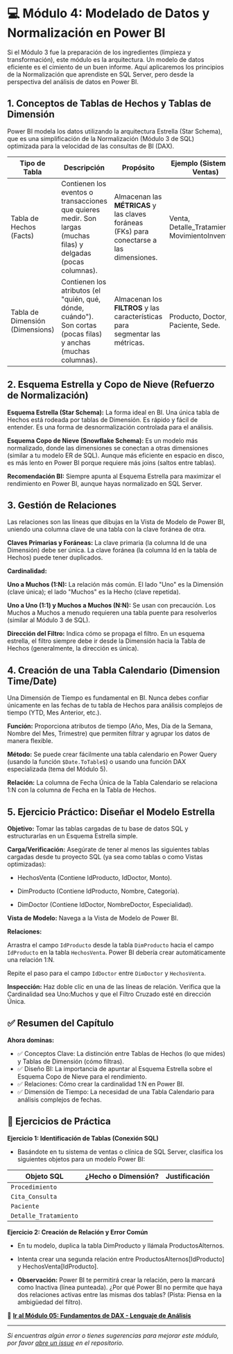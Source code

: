 # 💻 Módulo 4: Modelado de Datos y Normalización en Power BI
Si el Módulo 3 fue la preparación de los ingredientes (limpieza y transformación), este módulo es la arquitectura. Un modelo de datos eficiente es el cimiento de un buen informe. Aquí aplicaremos los principios de la Normalización que aprendiste en SQL Server, pero desde la perspectiva del análisis de datos en Power BI.

## 1. Conceptos de Tablas de Hechos y Tablas de Dimensión
Power BI modela los datos utilizando la arquitectura Estrella (Star Schema), que es una simplificación de la Normalización (Módulo 3 de SQL) optimizada para la velocidad de las consultas de BI (DAX).

| **Tipo de Tabla**                 | **Descripción**                                                                                      | **Propósito**                                                                                                      | **Ejemplo (Sistema de Ventas)**                     |
|----------------------------------|------------------------------------------------------------------------------------------------------|--------------------------------------------------------------------------------------------------------------------|-----------------------------------------------------|
| Tabla de Hechos (Facts)          | Contienen los eventos o transacciones que quieres medir. Son largas (muchas filas) y delgadas (pocas columnas). | Almacenan las **MÉTRICAS** y las claves foráneas (FKs) para conectarse a las dimensiones.                         | Venta, Detalle_Tratamiento, MovimientoInventario.   |
| Tabla de Dimensión (Dimensions)  | Contienen los atributos (el "quién, qué, dónde, cuándo"). Son cortas (pocas filas) y anchas (muchas columnas).   | Almacenan los **FILTROS** y las características para segmentar las métricas.                                      | Producto, Doctor, Paciente, Sede.                  |



## 2. Esquema Estrella y Copo de Nieve (Refuerzo de Normalización)

**Esquema Estrella (Star Schema):** La forma ideal en BI. Una única tabla de Hechos está rodeada por tablas de Dimensión. Es rápido y fácil de entender. Es una forma de desnormalización controlada para el análisis.

**Esquema Copo de Nieve (Snowflake Schema):** Es un modelo más normalizado, donde las dimensiones se conectan a otras dimensiones (similar a tu modelo ER de SQL). Aunque más eficiente en espacio en disco, es más lento en Power BI porque requiere más joins (saltos entre tablas).

**Recomendación BI:** Siempre apunta al Esquema Estrella para maximizar el rendimiento en Power BI, aunque hayas normalizado en SQL Server.


## 3. Gestión de Relaciones
Las relaciones son las líneas que dibujas en la Vista de Modelo de Power BI, uniendo una columna clave de una tabla con la clave foránea de otra.

**Claves Primarias y Foráneas:** La clave primaria (la columna Id de una Dimensión) debe ser única. La clave foránea (la columna Id en la tabla de Hechos) puede tener duplicados.

**Cardinalidad:**

**Uno a Muchos (1:N):** La relación más común. El lado "Uno" es la Dimensión (clave única); el lado "Muchos" es la Hecho (clave repetida).

**Uno a Uno (1:1) y Muchos a Muchos (N:N):** Se usan con precaución. Los Muchos a Muchos a menudo requieren una tabla puente para resolverlos (similar al Módulo 3 de SQL).

**Dirección del Filtro:** Indica cómo se propaga el filtro. En un esquema estrella, el filtro siempre debe ir desde la Dimensión hacia la Tabla de Hechos (generalmente, la dirección es única).


## 4. Creación de una Tabla Calendario (Dimension Time/Date)
Una Dimensión de Tiempo es fundamental en BI. Nunca debes confiar únicamente en las fechas de tu tabla de Hechos para análisis complejos de tiempo (YTD, Mes Anterior, etc.).

**Función:** Proporciona atributos de tiempo (Año, Mes, Día de la Semana, Nombre del Mes, Trimestre) que permiten filtrar y agrupar los datos de manera flexible.

**Método:** Se puede crear fácilmente una tabla calendario en Power Query (usando la función `$Date.ToTable$`) o usando una función DAX especializada (tema del Módulo 5).

**Relación:** La columna de Fecha Única de la Tabla Calendario se relaciona 1:N con la columna de Fecha en la Tabla de Hechos.


## 5. Ejercicio Práctico: Diseñar el Modelo Estrella

**Objetivo:** Tomar las tablas cargadas de tu base de datos SQL y estructurarlas en un Esquema Estrella simple.

**Carga/Verificación:** Asegúrate de tener al menos las siguientes tablas cargadas desde tu proyecto SQL (ya sea como tablas o como Vistas optimizadas):

- HechosVenta (Contiene IdProducto, IdDoctor, Monto).

- DimProducto (Contiene IdProducto, Nombre, Categoría).

- DimDoctor (Contiene IdDoctor, NombreDoctor, Especialidad).

**Vista de Modelo:** Navega a la Vista de Modelo de Power BI.

**Relaciones:**

Arrastra el campo `IdProducto` desde la tabla `DimProducto` hacia el campo `IdProducto` en la tabla `HechosVenta`. Power BI debería crear automáticamente una relación 1:N.

Repite el paso para el campo `IdDoctor` entre `DimDoctor` y `HechosVenta`.

**Inspección:** Haz doble clic en una de las líneas de relación. Verifica que la Cardinalidad sea Uno:Muchos y que el Filtro Cruzado esté en dirección Única.


## ✅ Resumen del Capítulo

**Ahora dominas:**

- ✅ Conceptos Clave: La distinción entre Tablas de Hechos (lo que mides) y Tablas de Dimensión (cómo filtras).
- ✅ Diseño BI: La importancia de apuntar al Esquema Estrella sobre el Esquema Copo de Nieve para el rendimiento.
- ✅ Relaciones: Cómo crear la cardinalidad 1:N en Power BI.
- ✅ Dimensión de Tiempo: La necesidad de una Tabla Calendario para análisis complejos de fechas.


## 🎯 Ejercicios de Práctica

**Ejercicio 1: Identificación de Tablas (Conexión SQL)**

- Basándote en tu sistema de ventas o clínica de SQL Server, clasifica los siguientes objetos para un modelo Power BI:

| **Objeto SQL**       | **¿Hecho o Dimensión?** | **Justificación** |
|-----------------------|--------------------------|--------------------|
| `Procedimiento`         |                          |                    |
| `Cita_Consulta`         |                          |                    |
| `Paciente`              |                          |                    |
| `Detalle_Tratamiento`   |                          |                    |


**Ejercicio 2: Creación de Relación y Error Común**

- En tu modelo, duplica la tabla DimProducto y llámala ProductosAlternos.

- Intenta crear una segunda relación entre ProductosAlternos[IdProducto] y HechosVenta[IdProducto].

- **Observación:** Power BI te permitirá crear la relación, pero la marcará como Inactiva (línea punteada). ¿Por qué Power BI no permite que haya dos relaciones activas entre las mismas dos tablas? (Pista: Piensa en la ambigüedad del filtro).


📖 **[Ir al Módulo 05: Fundamentos de DAX - Lenguaje de Análisis](/modulo-05-Fundamento-DAX/README.md)**

---

*Si encuentras algún error o tienes sugerencias para mejorar este módulo, por favor [abre un issue](https://github.com/VictorCY19/Curso-Power-BI/issues/new) en el repositorio.*

